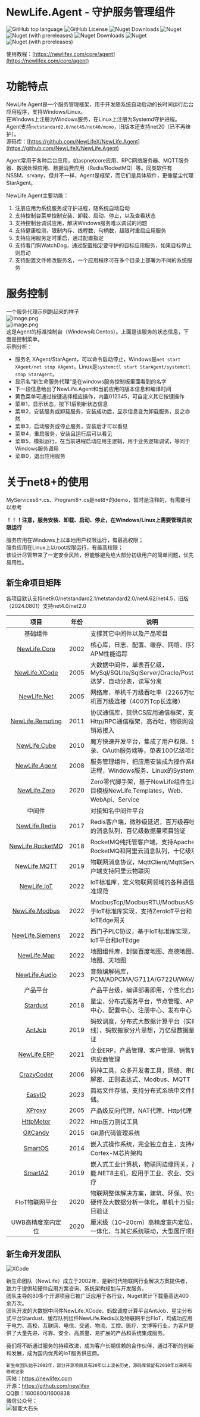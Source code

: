 # NewLife.Agent - 守护服务管理组件

![GitHub top language](https://img.shields.io/github/languages/top/newlifex/newlife.agent?logo=github)
![GitHub License](https://img.shields.io/github/license/newlifex/newlife.agent?logo=github)
![Nuget Downloads](https://img.shields.io/nuget/dt/newlife.agent?logo=nuget)
![Nuget](https://img.shields.io/nuget/v/newlife.agent?logo=nuget)
![Nuget (with prereleases)](https://img.shields.io/nuget/vpre/newlife.agent?label=dev%20nuget&logo=nuget)
![Nuget Downloads](https://img.shields.io/nuget/dt/NewLife.Extensions.Hosting.AgentService?logo=nuget)
![Nuget](https://img.shields.io/nuget/v/NewLife.Extensions.Hosting.AgentService?logo=nuget)
![Nuget (with prereleases)](https://img.shields.io/nuget/vpre/NewLife.Extensions.Hosting.AgentService?label=dev%20nuget&logo=nuget)

使用教程：[https://newlifex.com/core/agent](https://newlifex.com/core/agent)  

# 功能特点
NewLife.Agent是一个服务管理框架，用于开发随系统自动启动的长时间运行后台应用程序，支持Windows/Linux。  
在Windows上注册为Windows服务，在Linux上注册为Systemd守护进程。  
Agent支持`netstandard2.0/net45/net40/mono`，旧版本还支持net20（已不再维护）。  
源码库：[https://github.com/NewLifeX/NewLife.Agent](https://github.com/NewLifeX/NewLife.Agent)  

Agent常用于各种后台应用，如aspnetcore应用、RPC网络服务器、MQTT服务器、数据处理应用、数据消费应用（Redis/RocketMQ）等。同类软件有 NSSM、srvany，但并不一样，Agent是框架，而它们是具体软件，更像星尘代理 StarAgent。  

NewLife.Agent主要功能：  
1. 注册应用为系统服务或守护进程，随系统自动启动
1. 支持控制台菜单控制安装、卸载、启动、停止，以及查看状态
1. 支持控制台调试应用，解决Windows服务难以调试的问题
1. 支持健康检测，限制内存、线程数、句柄数，超限时重启应用服务
1. 支持应用服务定时重启，通过配置指定
1. 支持看门狗WatchDog，通过配置指定要守护的目标应用服务，如果目标停止则启动
1. 支持配置文件修改服务名，一个应用程序可在多个目录上部署为不同的系统服务

# 服务控制
一个服务代理示例跑起来的样子  
![image.png](https://cdn.nlark.com/yuque/0/2020/png/1144030/1585307461258-ca6e7880-b2ef-4d87-aed7-35bace08a149.png#align=left&display=inline&height=202&name=image.png&originHeight=404&originWidth=926&size=60071&status=done&style=none&width=463)  
![image.png](https://cdn.nlark.com/yuque/0/2020/png/1144030/1585547897654-f6b570c5-cbfd-4f4e-86c2-a9d711a53c58.png#align=left&display=inline&height=207&name=image.png&originHeight=414&originWidth=1129&size=60665&status=done&style=none&width=564.5)  
这是Agent的标准控制台（Windows和Centos）。上面是该服务的状态信息，下面是控制菜单。  
示例分析：  
- 服务名 XAgent/StarAgent，可以命令启动停止，Windows是`net start XAgent/net stop XAgent`，Linux是`systemctl start StarAgent/systemctl stop StarAgent`。
- 显示名“新生命服务代理”是在windows服务控制板里面看到的名字
- 下一段信息给出了NewLife.Agent和当前应用的版本信息和编译时间
- 黄色菜单可通过按键选择相应操作，内置012345，可自定义其它按键操作
- 菜单1，显示状态，按下1后刷新状态信息
- 菜单2，安装服务或卸载服务，安装成功后，显示信息变为卸载服务，反之亦然
- 菜单3，启动服务或停止服务，安装后才可以看见
- 菜单4，重启服务，安装且运行后可以看见
- 菜单5，模拟运行，在当前进程启动应用主逻辑，用于业务逻辑调试，等同于Windows服务调用
- 菜单0，退出应用服务

# 关于net8+的使用
MyServices8+.cs、Program8+.cs是net8+的demo，暂时是注释的，有需要可以参考

**！！！注意，服务安装、卸载、启动、停止，在Windows/Linux上需要管理员权限运行**  

服务应用在Windows上以本地用户权限运行，有最高权限；  
服务应用在Linux上以root权限运行，有最高权限；  
该设计尽管带来了一定安全风险，但能够避免绝大部分初级用户的简单问题，优先易用性。  

## 新生命项目矩阵
各项目默认支持net9.0/netstandard2.1/netstandard2.0/net4.62/net4.5，旧版（2024.0801）支持net4.0/net2.0  

|                               项目                               | 年份  | 说明                                                                                        |
| :--------------------------------------------------------------: | :---: | ------------------------------------------------------------------------------------------- |
|                             基础组件                             |       | 支撑其它中间件以及产品项目                                                                  |
|          [NewLife.Core](https://github.com/NewLifeX/X)           | 2002  | 核心库，日志、配置、缓存、网络、序列化、APM性能追踪                                         |
|    [NewLife.XCode](https://github.com/NewLifeX/NewLife.XCode)    | 2005  | 大数据中间件，单表百亿级，MySql/SQLite/SqlServer/Oracle/PostgreSql/达梦，自动分表，读写分离 |
|      [NewLife.Net](https://github.com/NewLifeX/NewLife.Net)      | 2005  | 网络库，单机千万级吞吐率（2266万tps），单机百万级连接（400万Tcp长连接）                     |
| [NewLife.Remoting](https://github.com/NewLifeX/NewLife.Remoting) | 2011  | 协议通信库，提供CS应用通信框架，支持Http/RPC通信框架，高吞吐，物联网设备低开销易接入        |
|     [NewLife.Cube](https://github.com/NewLifeX/NewLife.Cube)     | 2010  | 魔方快速开发平台，集成了用户权限、SSO登录、OAuth服务端等，单表100亿级项目验证               |
|    [NewLife.Agent](https://github.com/NewLifeX/NewLife.Agent)    | 2008  | 服务管理组件，把应用安装成为操作系统守护进程，Windows服务、Linux的Systemd                   |
|     [NewLife.Zero](https://github.com/NewLifeX/NewLife.Zero)     | 2020  | Zero零代脚手架，基于NewLife组件生态的项目模板NewLife.Templates，Web、WebApi、Service        |
|                              中间件                              |       | 对接知名中间件平台                                                                          |
|    [NewLife.Redis](https://github.com/NewLifeX/NewLife.Redis)    | 2017  | Redis客户端，微秒级延迟，百万级吞吐，丰富的消息队列，百亿级数据量项目验证                   |
| [NewLife.RocketMQ](https://github.com/NewLifeX/NewLife.RocketMQ) | 2018  | RocketMQ纯托管客户端，支持Apache RocketMQ和阿里云消息队列，十亿级项目验                     |
|     [NewLife.MQTT](https://github.com/NewLifeX/NewLife.MQTT)     | 2019  | 物联网消息协议，MqttClient/MqttServer，客户端支持阿里云物联网                               |
|      [NewLife.IoT](https://github.com/NewLifeX/NewLife.IoT)      | 2022  | IoT标准库，定义物联网领域的各种通信协议标准规范                                             |
|   [NewLife.Modbus](https://github.com/NewLifeX/NewLife.Modbus)   | 2022  | ModbusTcp/ModbusRTU/ModbusASCII，基于IoT标准库实现，支持ZeroIoT平台和IoTEdge网关            |
|  [NewLife.Siemens](https://github.com/NewLifeX/NewLife.Siemens)  | 2022  | 西门子PLC协议，基于IoT标准库实现，支持IoT平台和IoTEdge                                      |
|      [NewLife.Map](https://github.com/NewLifeX/NewLife.Map)      | 2022  | 地图组件库，封装百度地图、高德地图、腾讯地图、天地图                                        |
|    [NewLife.Audio](https://github.com/NewLifeX/NewLife.Audio)    | 2023  | 音频编解码库，PCM/ADPCMA/G711A/G722U/WAV/AAC                                                |
|                             产品平台                             |       | 产品平台级，编译部署即用，个性化自定义                                                      |
|         [Stardust](https://github.com/NewLifeX/Stardust)         | 2018  | 星尘，分布式服务平台，节点管理、APM监控中心、配置中心、注册中心、发布中心                   |
|           [AntJob](https://github.com/NewLifeX/AntJob)           | 2019  | 蚂蚁调度，分布式大数据计算平台（实时/离线），蚂蚁搬家分片思想，万亿级数据量项目验证         |
|      [NewLife.ERP](https://github.com/NewLifeX/NewLife.ERP)      | 2021  | 企业ERP，产品管理、客户管理、销售管理、供应商管理                                           |
|         [CrazyCoder](https://github.com/NewLifeX/XCoder)         | 2006  | 码神工具，众多开发者工具，网络、串口、加解密、正则表达式、Modbus、MQTT                      |
|           [EasyIO](https://github.com/NewLifeX/EasyIO)           | 2023  | 简易文件存储，支持分布式系统中文件集中存储。                                                |
|           [XProxy](https://github.com/NewLifeX/XProxy)           | 2005  | 产品级反向代理，NAT代理、Http代理                                                           |
|        [HttpMeter](https://github.com/NewLifeX/HttpMeter)        | 2022  | Http压力测试工具                                                                            |
|         [GitCandy](https://github.com/NewLifeX/GitCandy)         | 2015  | Git源代码管理系统                                                                           |
|          [SmartOS](https://github.com/NewLifeX/SmartOS)          | 2014  | 嵌入式操作系统，完全独立自主，支持ARM Cortex-M芯片架构                                      |
|          [SmartA2](https://github.com/NewLifeX/SmartA2)          | 2019  | 嵌入式工业计算机，物联网边缘网关，高性能.NET8主机，应用于工业、农业、交通、医疗             |
|                          FIoT物联网平台                          | 2020  | 物联网整体解决方案，建筑、环保、农业，软硬件及大数据分析一体化，单机十万级点位项目验证      |
|                        UWB高精度室内定位                         | 2020  | 厘米级（10~20cm）高精度室内定位，软硬件一体化，与其它系统联动，大型展厅项目验证             |



## 新生命开发团队
![XCode](https://newlifex.com/logo.png)  

新生命团队（NewLife）成立于2002年，是新时代物联网行业解决方案提供者，致力于提供软硬件应用方案咨询、系统架构规划与开发服务。  
团队主导的80多个开源项目已被广泛应用于各行业，Nuget累计下载量高达400余万次。  
团队开发的大数据中间件NewLife.XCode、蚂蚁调度计算平台AntJob、星尘分布式平台Stardust、缓存队列组件NewLife.Redis以及物联网平台FIoT，均成功应用于电力、高校、互联网、电信、交通、物流、工控、医疗、文博等行业，为客户提供了大量先进、可靠、安全、高质量、易扩展的产品和系统集成服务。  

我们将不断通过服务的持续改进，成为客户长期信赖的合作伙伴，通过不断的创新和发展，成为国内优秀的IoT服务供应商。  

`新生命团队始于2002年，部分开源项目具有20年以上漫长历史，源码库保留有2010年以来所有修改记录`  
网站：https://newlifex.com  
开源：https://github.com/newlifex  
QQ群：1600800/1600838  
微信公众号：  
![智能大石头](https://newlifex.com/stone.jpg)  
